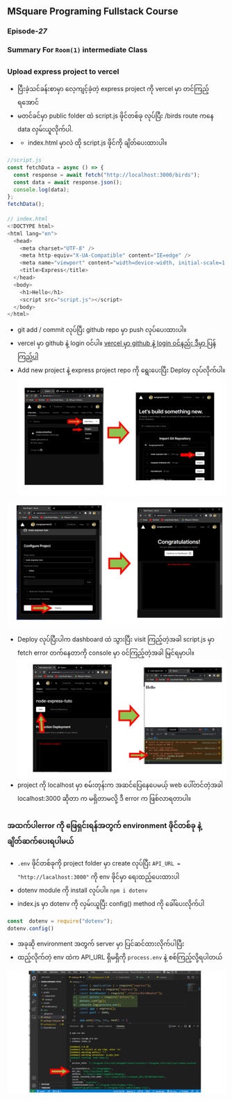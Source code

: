 ﻿
## MSquare Programing Fullstack Course
### Episode-*27* 
### Summary For `Room(1)` intermediate Class
##
### Upload express project to vercel
- ပြီးခဲ့သင်ခန်းစာမှာ လေ့ကျင့်ခဲ့တဲ့ express project ကို vercel မှာ တင်ကြည့်ရအောင်
- မတင်ခင်မှာ public folder ထဲ script.js ဖိုင်တစ်ခု လုပ်ပြီး /birds route ကနေ data လှမ်းယူလိုက်ပါ.
- - index.html မှာလဲ ထို script.js ဖိုင်ကို ချိတ်ပေးထားပါ။
```js
//script.js
const fetchData = async () => {
  const response = await fetch("http://localhost:3000/birds");
  const data = await response.json();
  console.log(data);
};
fetchData();

// index.html
<!DOCTYPE html>
<html lang="en">
  <head>
    <meta charset="UTF-8" />
    <meta http-equiv="X-UA-Compatible" content="IE=edge" />
    <meta name="viewport" content="width=device-width, initial-scale=1.0" />
    <title>Express</title>
  </head>
  <body>
    <h1>Hello</h1>
    <script src="script.js"></script>
  </body>
</html>
```
- git add / commit လုပ်ပြီး github repo မှာ push လုပ်ပေးထားပါ။
- vercel မှာ github နဲ့ login ၀င်ပါ။ [vercel မှာ github နဲ့ login ၀င်နည်း ဒီမှာ ပြန်ကြည့်ပါ](https://github.com/Aungmyanmar32/msquare-fullstack-m2/blob/main/MSquare-M2-Ep23-room1.md#connect-github-with-vercel)
- Add new project နဲ့ express project repo ကို ရွေးပေးပြီး Deploy လုပ်လိုက်ပါ။ 
![enter image description here](https://raw.githubusercontent.com/Aungmyanmar32/msquare-fullstack-m2/main/express1.png)

![enter image description here](https://raw.githubusercontent.com/Aungmyanmar32/msquare-fullstack-m2/main/express2.png)

- Deploy လုပ်ပြီးပါက dashboard ထဲ သွားပြီး visit ကြည့်တဲ့အခါ script.js မှာ  fetch error တက်နေတာကို console မှာ ၀င်ကြည့်တဲ့အခါ မြင်ရမှာပါ။
![enter image description here](https://raw.githubusercontent.com/Aungmyanmar32/msquare-fullstack-m2/main/express3.png)
- project  ကို localhost မှာ စမ်းတုန်းက အဆင်ပြေနေပေမယ့် web ပေါ်တင်တဲ့အခါ
localhost:3000 ဆိုတာ က မရှိတာမလို့  ဒီ error က ဖြစ်လာရတာပါ။
##
### အထက်ပါerror ကို ဖြေရှင်းရန်အတွက် environment ဖိုင်တစ်ခု နဲ့ ချိတ်ဆက်ပေးရပါမယ်
- `.env` ဖိုင်တစ်ခုကို project folder မှာ create လုပ်ပြီး `API_URL = "http://lacalhost:3000"` ကို env ဖိုင်မှာ ရေးထည့်ပေးထားပါ
- dotenv module ကို install လုပ်ပါ။ `npm i dotenv`
-  index.js မှာ dotenv ကို လှမ်းယူပြီး config() method ကို ခေါ်ပေးလိုက်ပါ
```js
const  dotenv = require("dotenv");
dotenv.config()
```
- အခုဆို environment အတွက် server  မှာ ပြင်ဆင်ထားလိုက်ပါပြီး
- ထည့်လိုက်တဲ့ env ထဲက API_URL ရှိမရှိကို `process.env` နဲ့ စစ်ကြည့်လို့ရပါတယ်

![enter image description here](https://raw.githubusercontent.com/Aungmyanmar32/msquare-fullstack-m2/main/express4.png)
